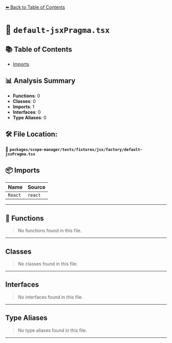 [⬅️ Back to Table of Contents](../../../../../../index.md)

# 📄 `default-jsxPragma.tsx`

## 📚 Table of Contents

- [Imports](#imports)

## 📊 Analysis Summary

- **Functions**: 0
- **Classes**: 0
- **Imports**: 1
- **Interfaces**: 0
- **Type Aliases**: 0

## 🛠️ File Location:
📂 **`packages/scope-manager/tests/fixtures/jsx/factory/default-jsxPragma.tsx`**

## 📦 Imports

| Name | Source |
|------|--------|
| `React` | `react` |


---

## 🔧 Functions

> No functions found in this file.


---

## Classes

> No classes found in this file.


---

## Interfaces

> No interfaces found in this file.


---

## Type Aliases

> No type aliases found in this file.


---